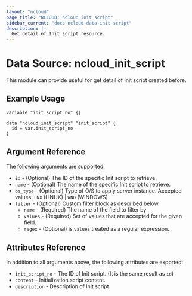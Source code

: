 ```yaml
---
layout: "ncloud"
page_title: "NCLOUD: ncloud_init_script"
sidebar_current: "docs-ncloud-data-init-script"
description: |-
  Get detail of Init script resource.
---
```


# Data Source: ncloud_init_script

This module can provide useful for get detail of Init script created before.

## Example Usage

```hcl
variable "init_script_no" {}

data "ncloud_init_script" "init_script" {
  id = var.init_script_no
}
```

## Argument Reference

The following arguments are supported:

* `id` - (Optional) The ID of the specific Init script to retrieve. 
* `name` - (Optional) The name of the specific Init script to retrieve. 
* `os_type` - (Optional) Type of O/S to apply server instance. Accepted values: `LNX` (LINUX) | `WND` (WINDOWS)
* `filter` - (Optional) Custom filter block as described below.
  * `name` - (Required) The name of the field to filter by
  * `values` - (Required) Set of values that are accepted for the given field.
  * `regex` - (Optional) is `values` treated as a regular expression.
  
## Attributes Reference

In addition to all arguments above, the following attributes are exported:

* `init_script_no` - The ID of Init script. (It is the same result as `id`)
* `content` - Initialization script content.
* `description` - Description of Init script